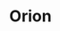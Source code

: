 ---
title: "Orion"
hashtag: orion
borders:
  - Eridanus
  - Gemini
  - Lepus
  - Monoceros
  - Taurus
tags:
  - Constellation
---